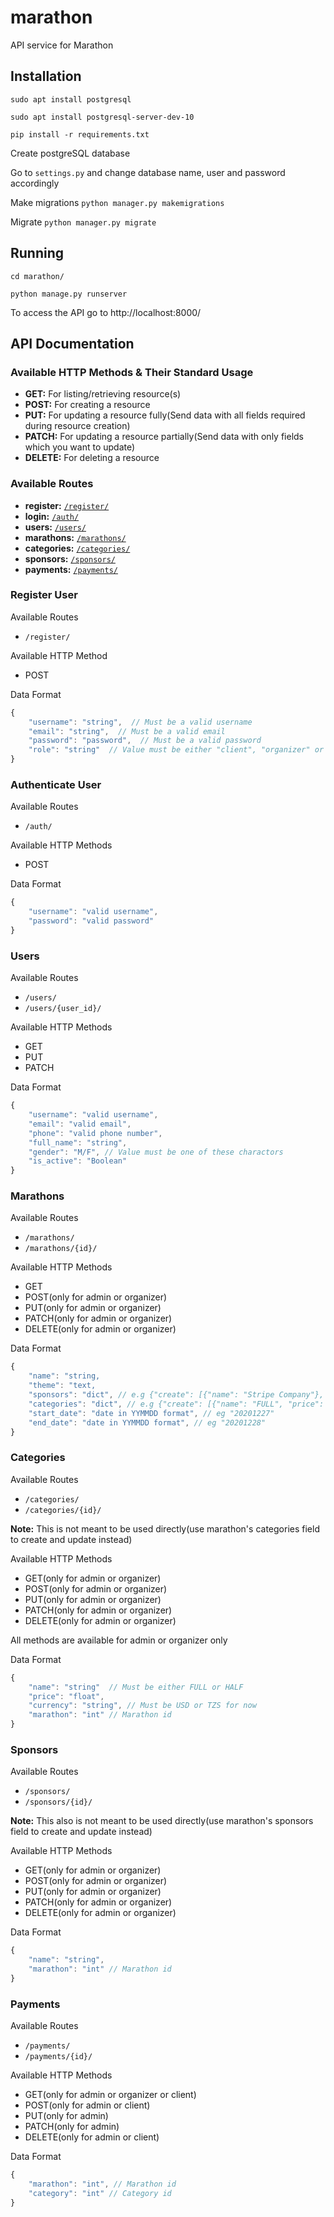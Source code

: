 # marathon

API service for Marathon


## Installation

`sudo apt install postgresql`

`sudo apt install postgresql-server-dev-10`

`pip install -r requirements.txt`

Create postgreSQL database

Go to `settings.py` and change database name, user and password accordingly

Make migrations `python manager.py makemigrations`

Migrate `python manager.py migrate`


## Running
`cd marathon/`

`python manage.py runserver`

To access the API go to http://localhost:8000/


## API Documentation

### Available HTTP Methods & Their Standard Usage
* **GET:** For listing/retrieving resource(s)
* **POST:** For creating a resource
* **PUT:** For updating a resource fully(Send data with all fields required during resource creation)
* **PATCH:** For updating a resource partially(Send data with only fields which you want to update)
* **DELETE:** For deleting a resource


### Available Routes
* **register:** [`/register/`](#Register-User)
* **login:** [`/auth/`](#Authenticate-User)
* **users:** [`/users/`](#Users)
* **marathons:** [`/marathons/`](#Marathons)
* **categories:** [`/categories/`](#Categories)
* **sponsors:** [`/sponsors/`](#Sponsors)
* **payments:** [`/payments/`](#Payments)


### Register User
Available Routes
* `/register/`

Available HTTP Method
* POST

Data Format
```js
{
    "username": "string",  // Must be a valid username
    "email": "string",  // Must be a valid email
    "password": "password",  // Must be a valid password
    "role": "string"  // Value must be either "client", "organizer" or "admin"
}
```


### Authenticate User
Available Routes
* `/auth/`

Available HTTP Methods
* POST

Data Format
```js
{
    "username": "valid username",
    "password": "valid password"
}
```

### Users 
Available Routes
* `/users/`
* `/users/{user_id}/`

Available HTTP Methods
* GET
* PUT
* PATCH

Data Format
```js
{
    "username": "valid username",
    "email": "valid email",
    "phone": "valid phone number",
    "full_name": "string",
    "gender": "M/F", // Value must be one of these charactors
    "is_active": "Boolean"
}
```


### Marathons
Available Routes
* `/marathons/`
* `/marathons/{id}/`

Available HTTP Methods
* GET
* POST(only for admin or organizer)
* PUT(only for admin or organizer)
* PATCH(only for admin or organizer)
* DELETE(only for admin or organizer)

Data Format
```js
{
    "name": "string, 
    "theme": "text, 
    "sponsors": "dict", // e.g {"create": [{"name": "Stripe Company"}, {"name", "Lite Company"}]} 
    "categories": "dict", // e.g {"create": [{"name": "FULL", "price": "40", "currency": "USD"}]}
    "start_date": "date in YYMMDD format", // eg "20201227"
    "end_date": "date in YYMMDD format", // eg "20201228"
}
```


### Categories
Available Routes
* `/categories/`
* `/categories/{id}/`

**Note:** This is not meant to be used directly(use marathon's categories field to create and update instead)

Available HTTP Methods
* GET(only for admin or organizer)
* POST(only for admin or organizer)
* PUT(only for admin or organizer)
* PATCH(only for admin or organizer)
* DELETE(only for admin or organizer)

All methods are available for admin or organizer only

Data Format
```js
{
    "name": "string"  // Must be either FULL or HALF
    "price": "float",
    "currency": "string", // Must be USD or TZS for now
    "marathon": "int" // Marathon id
}
```


### Sponsors
Available Routes 
* `/sponsors/`
* `/sponsors/{id}/`

**Note:** This also is not meant to be used directly(use marathon's sponsors field to create and update instead)

Available HTTP Methods
* GET(only for admin or organizer)
* POST(only for admin or organizer)
* PUT(only for admin or organizer)
* PATCH(only for admin or organizer)
* DELETE(only for admin or organizer)

Data Format
```js
{
    "name": "string",
    "marathon": "int" // Marathon id
}
```


### Payments
Available Routes
* `/payments/`
* `/payments/{id}/`

Available HTTP Methods
* GET(only for admin or organizer or client)
* POST(only for admin or client)
* PUT(only for admin)
* PATCH(only for admin)
* DELETE(only for admin or client)


Data Format
```js
{
    "marathon": "int", // Marathon id
    "category": "int" // Category id
}
```